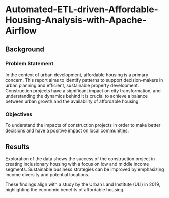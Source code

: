 # Automated-ETL-driven-Affordable-Housing-Analysis-with-Apache-Airflow

## Background
### Problem Statement
In the context of urban development, affordable housing is a primary concern. This report aims to identify patterns to support decision-makers in urban planning and efficient, sustainable property development. Construction projects have a significant impact on city transformation, and understanding the dynamics behind it is crucial to achieve a balance between urban growth and the availability of affordable housing.


### Objectives
To understand the impacts of construction projects in order to make better decisions and have a positive impact on local communities.


## Results
Exploration of the data shows the success of the construction project in creating inclusionary housing with a focus on low and middle income segments. Sustainable business strategies can be improved by emphasizing income diversity and potential locations. 

These findings align with a study by the Urban Land Institute (ULI) in 2019, highlighting the economic benefits of affordable housing. 
